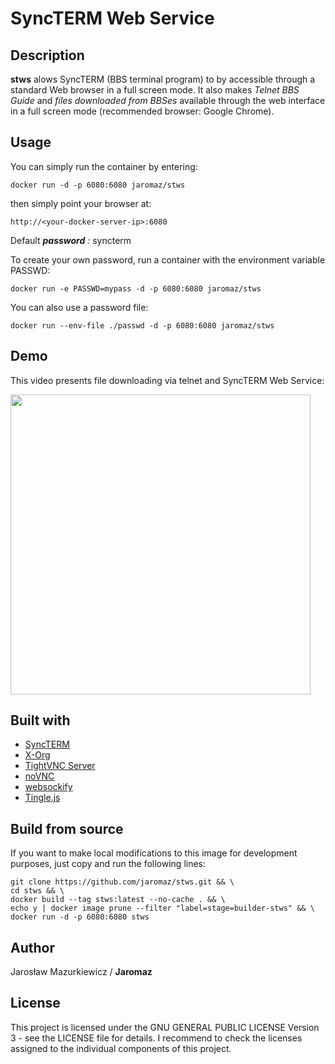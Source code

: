 # SyncTERM Web Service

## Description

**stws** alows SyncTERM (BBS terminal program) to by accessible through a standard Web browser in a full screen mode. It also makes *Telnet BBS Guide* and *files downloaded from BBSes* available through the web interface in a full screen mode (recommended browser: Google Chrome).


## Usage

You can simply run the container by entering:

    docker run -d -p 6080:6080 jaromaz/stws
    
then simply point your browser at: 

    http://<your-docker-server-ip>:6080

Default ***password*** *:* syncterm

To create your own password, run a container with the environment variable PASSWD:

    docker run -e PASSWD=mypass -d -p 6080:6080 jaromaz/stws
    
You can also use a password file:

    docker run --env-file ./passwd -d -p 6080:6080 jaromaz/stws

## Demo

This video presents file downloading via telnet and SyncTERM Web Service:

<img src="https://jm.iq.pl/bbs/video.png" width="480">

## Built with

* [SyncTERM](https://syncterm.bbsdev.net)
* [X-Org](https://www.x.org)
* [TightVNC Server](https://www.tightvnc.com/licensing-tvnserver.php)
* [noVNC](https://github.com/novnc/noVNC)
* [websockify](https://github.com/novnc/websockify)
* [Tingle.js](https://github.com/robinparisi/tingle)

## Build from source

If you want to make local modifications to this image for development purposes, just copy and run the following lines:

    git clone https://github.com/jaromaz/stws.git && \
    cd stws && \
    docker build --tag stws:latest --no-cache . && \
    echo y | docker image prune --filter "label=stage=builder-stws" && \
    docker run -d -p 6080:6080 stws

## Author

Jarosław Mazurkiewicz / **Jaromaz**

## License

This project is licensed under the GNU GENERAL PUBLIC LICENSE Version 3 - see the LICENSE file for details. I recommend to
check the licenses assigned to the individual components of this project.

